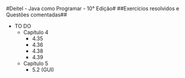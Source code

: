 #Deitel - Java como Programar - 10° Edição#
##Exercícios resolvidos e Questões comentadas##


* TO DO
    * Capítulo 4
        * 4.35
        * 4.36
        * 4.38
        * 4.39
    * Capítulo 5
        * 5.2 (GUI)